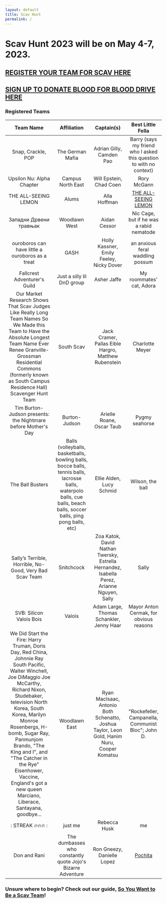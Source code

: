 ```yaml
---
layout: default
title: Scav Hunt
permalink: /
---
```

# Scav Hunt 2023 will be on May 4-7, 2023.

## [REGISTER YOUR TEAM FOR SCAV HERE](https://forms.gle/A7GJZeJqP9EFJ9U36)

## [SIGN UP TO DONATE BLOOD FOR BLOOD DRIVE HERE](https://redcap.link/DonateBloodUCM)

### Registered Teams

| Team Name | Affiliation | Captain(s) | Best Little Fella |
| :---: | :---: | :---: | :---: |
| Snap, Crackle, POP | The German Mafia | Adrian Gilly, Camden Pao | Barry (says my friend who I asked this question to with no context) |
| Upsilon Nu: Alpha Chapter | Campus North East | Will Epstein, Chad Coen | Rory McGann |
| THE ALL-SEEING LEMON | Alums | Alla Hoffman | [THE ALL-SEEING LEMON](https://www.etsy.com/listing/1101251216/the-all-seeing-lemon) |
| Западни Дрвени травњак | Woodlawn West | Aidan Cessor | Nic Cage, but if he was a rabid nematode |
| ouroboros can have little a ouroboros as a treat | GASH | Holly Kassner, Emily Feeley, Nicky Dover | an anxious feral waddling possum |
| Fallcrest Adventurer's Guild | Just a silly lil DnD group | Asher Jaffe | My roommates' cat, Adora |
| Our Market Research Shows That Scav Judges Like Really Long Team Names So We Made this Team to Have the Absolute Longest Team Name Ever Renee Granville-Grossman Residential Commons (formerly known as South Campus Residence Hall) Scavenger Hunt Team | South Scav | Jack Cramer, Pallas Eible Hargro, Matthew Rubenstein | Charlotte Meyer |
| Tim Burton-Judson presents: the Nightmare before Mother's Day | Burton-Judson | Arielle Roane, Oscar Taub | Pygmy seahorse |
| The Ball Busters | Balls (volleyballs, basketballs, bowling balls, bocce balls, tennis balls, lacrosse balls, waterpolo balls, cue balls, beach balls, soccer balls, ping pong balls, etc) | Ellie Alden, Lucy Schmid | Wilson, the ball |
| Sally’s Terrible, Horrible, No-Good, Very Bad Scav Team | Snitchcock | Zoa Katok, David Nathan Twersky, Estrella Hernandez, Isabella Perez, Arianne Nguyen, Sally | Sally |
| SVB: Silicon Valois Bois | Valois | Adam Large, Thomas Schankler, Jenny Haar | Mayor Anton Cermak, for obvious reasons |
| We Did Start the Fire: Harry Truman, Doris Day, Red China, Johnnie Ray South Pacific, Walter Winchell, Joe DiMaggio Joe McCarthy, Richard Nixon, Studebaker, television North Korea, South Korea, Marilyn Monroe Rosenbergs, H-bomb, Sugar Ray, Panmunjom Brando, "The King and I", and "The Catcher in the Rye" Eisenhower, Vaccine, England's got a new queen Marciano, Liberace, Santayana, goodbye... | Woodlawn East | Ryan MacIsaac, Antonio Both Schenatto, Joshua Taylor, Leon Gold, Hanim Nuru, Cooper Komatsu | "Rockefeller, Campanella, Communist Bloc"; John D. |
|: STREAK :fire::fire::fire: :| just me | Rebecca Husk | me |
| Don and Rani | The dumbasses who constantly quote Jojo's Bizarre Adventure | Ron Gneezy, Danielle Lopez | [Pochita](https://youtu.be/uXd-1sClPYQ) | 

### Unsure where to begin? Check out our guide, [So You Want to Be a Scav Team](https://drive.google.com/file/d/1SNzZE5_M4W97NOu_pkpBAyVCo5wxSK_E/)!